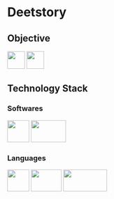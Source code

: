 # Deetstory

## Objective

<img src="https://github.com/Subhankar-Ray192/Deetstory/assets/91007834/0e11f865-33f1-48c9-badb-5341e0fcb2c0" height=40 width=40> 
<img src="https://github.com/Subhankar-Ray192/Deetstory/assets/91007834/ea56ca3f-03b3-4d0f-9d6f-060dc61c497c" height=40 width=40><br>

## Technology Stack
### Softwares
<img src="https://github.com/Subhankar-Ray192/Deetstory/assets/91007834/f3ef3209-0eb0-45d0-981d-d19939b6a0ff" height=50 width=50>
<img src="https://github.com/Subhankar-Ray192/Deetstory/assets/91007834/70433b7f-e07f-40d4-9176-d388c6a1f2ec" height=50 width=80>



### Languages
<img src="https://github.com/Subhankar-Ray192/Deetstory/assets/91007834/e2331e55-8f4e-4231-8f95-bc11e00ed2de" height=50 width=50>
<img src="https://github.com/Subhankar-Ray192/Deetstory/assets/91007834/bc6630ee-9908-48af-8879-a6b1176e3dfe" height=50 width=70>
<img src="https://github.com/Subhankar-Ray192/Deetstory/assets/91007834/52bfe94e-deeb-4fb0-9bd9-96031274fbee" height=50 width=100>
